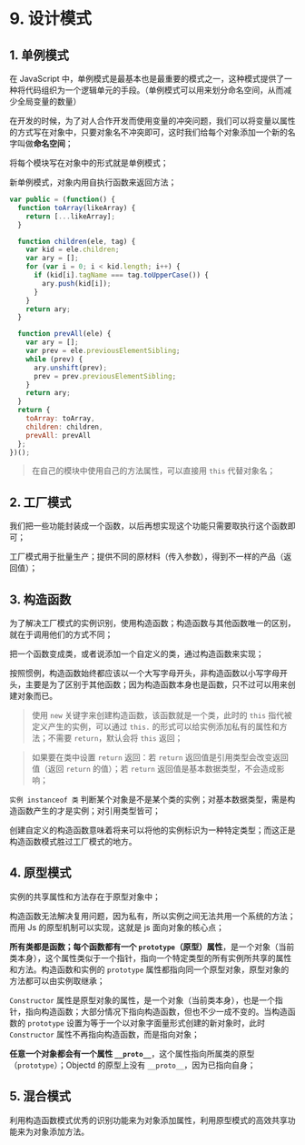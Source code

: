 # 9. 设计模式

## 1. 单例模式

在 JavaScript 中，单例模式是最基本也是最重要的模式之一，这种模式提供了一种将代码组织为一个逻辑单元的手段。（单例模式可以用来划分命名空间，从而减少全局变量的数量）

在开发的时候，为了对人合作开发而使用变量的冲突问题，我们可以将变量以属性的方式写在对象中，只要对象名不冲突即可，这时我们给每个对象添加一个新的名字叫做**命名空间**；

将每个模块写在对象中的形式就是单例模式；

新单例模式，对象内用自执行函数来返回方法；

```javascript
var public = (function() {
  function toArray(likeArray) {
    return [...likeArray];
  }

  function children(ele, tag) {
    var kid = ele.children;
    var ary = [];
    for (var i = 0; i < kid.length; i++) {
      if (kid[i].tagName === tag.toUpperCase()) {
        ary.push(kid[i]);
      }
    }
    return ary;
  }

  function prevAll(ele) {
    var ary = [];
    var prev = ele.previousElementSibling;
    while (prev) {
      ary.unshift(prev);
      prev = prev.previousElementSibling;
    }
    return ary;
  }
  return {
    toArray: toArray,
    children: children,
    prevAll: prevAll
  };
})();
```

> 在自己的模块中使用自己的方法属性，可以直接用 `this` 代替对象名；

## 2. 工厂模式

我们把一些功能封装成一个函数，以后再想实现这个功能只需要取执行这个函数即可；

工厂模式用于批量生产；提供不同的原材料（传入参数），得到不一样的产品（返回值）；

## 3. 构造函数

为了解决工厂模式的实例识别，使用构造函数；构造函数与其他函数唯一的区别，就在于调用他们的方式不同；

把一个函数变成类，或者说添加一个自定义的类，通过构造函数来实现；

按照惯例，构造函数始终都应该以一个大写字母开头，非构造函数以小写字母开头，主要是为了区别于其他函数；因为构造函数本身也是函数，只不过可以用来创建对象而已。

> 使用 `new` 关键字来创建构造函数，该函数就是一个类，此时的 `this` 指代被定义产生的实例，可以通过 `this.` 的形式可以给实例添加私有的属性和方法；不需要 `return`，默认会将 `this` 返回；

> 如果要在类中设置 `return` 返回：若 `return` 返回值是引用类型会改变返回值（返回 `return` 的值）；若 `return` 返回值是基本数据类型，不会造成影响；

` 实例 instanceof 类 ` 判断某个对象是不是某个类的实例；对基本数据类型，需是构造函数产生的才是实例；对引用类型皆可；

创建自定义的构造函数意味着将来可以将他的实例标识为一种特定类型；而这正是构造函数模式胜过工厂模式的地方。

## 4. 原型模式

实例的共享属性和方法存在于原型对象中；

构造函数无法解决复用问题，因为私有，所以实例之间无法共用一个系统的方法；而用 Js 的原型机制可以实现，这就是 js 面向对象的核心点；

**所有类都是函数；每个函数都有一个 `prototype`（原型）属性**，是一个对象（当前类本身），这个属性类似于一个指针，指向一个特定类型的所有实例所共享的属性和方法。构造函数和实例的 `prototype` 属性都指向同一个原型对象，原型对象的方法都可以由实例取继承；

`Constructor` 属性是原型对象的属性，是一个对象（当前类本身），也是一个指针，指向构造函数；大部分情况下指向构造函数，但也不少一成不变的。当构造函数的 `prototype` 设置为等于一个以对象字面量形式创建的新对象时，此时 `Constructor` 属性不再指向构造函数，而是指向对象；

**任意一个对象都会有一个属性 `__proto__`**，这个属性指向所属类的原型（`prototype`）；Objectd 的原型上没有 `__proto__`，因为已指向自身；

## 5. 混合模式

利用构造函数模式优秀的识别功能来为对象添加属性，利用原型模式的高效共享功能来为对象添加方法。
